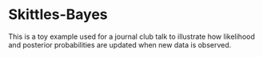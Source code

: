 # Skittles-Bayes
This is a toy example used for a journal club talk to illustrate how likelihood and posterior probabilities 
are updated when new data is observed.  